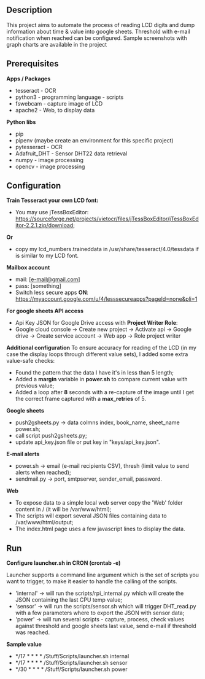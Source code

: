 ## Description
This project aims to automate the process of reading LCD digits and dump information about time & value into google sheets.
Threshold with e-mail notification when reached can be configured.
Sample screenshots with graph charts are available in the project

## Prerequisites

**Apps / Packages**
 - tesseract - OCR
 - python3 - programming language - scripts
 - fswebcam - capture image of LCD
 - apache2 - Web, to display data

**Python libs**
 - pip
 - pipenv (maybe create an environment for this specific project)
 - pytesseract - OCR
 - Adafruit_DHT - Sensor DHT22 data retrieval
 - numpy - image processing
 - opencv - image processing

## Configuration

**Train Tesseract your own LCD font:**
 - You may use jTessBoxEditor: https://sourceforge.net/projects/vietocr/files/jTessBoxEditor/jTessBoxEditor-2.2.1.zip/download;

**Or**

 - copy my lcd_numbers.traineddata in /usr/share/tesseract/4.0/tessdata if is similar to my LCD font.

**Mailbox account**
 - mail: [e-mail@gmail.com]
 - pass: [something]
 - Switch less secure apps **ON**: https://myaccount.google.com/u/4/lesssecureapps?pageId=none&pli=1

**For google sheets API access**
 - Api Key JSON for Google Drive access with **Project Writer Role**:
 - Google cloud console -> Create new project -> Activate api -> Google drive -> Create service account -> Web app -> Role project writer

**Additional configuration**
To ensure accuracy for reading of the LCD (in my case the display loops through different value sets), I added some extra value-safe checks:
 - Found the pattern that the data I have it's in less than 5 length;
 - Added a **margin** variable in **power.sh** to compare current value with previous value;
 - Added a loop after **8** seconds with a re-capture of the image until I get the correct frame captured with a **max_retries** of 5.

**Google sheets**
 - push2gsheets.py -> data colmns index, book_name, sheet_name power.sh;
 - call script push2gsheets.py;
 - update api_key.json file or put key in "keys/api_key.json".

**E-mail alerts**
 - power.sh -> email (e-mail recipients CSV), thresh (limit value to send alerts when reached);
 - sendmail.py -> port, smtpserver, sender_email, password.

**Web**
 - To expose data to a simple local web server copy the 'Web' folder content in / (it will be /var/www/html);
 - The scripts will export several JSON files containing data to /var/www/html/output;
 - The index.html page uses a few javascript lines to display the data.

## Run

**Configure launcher.sh in CRON (crontab -e)**

Launcher supports a command line argument which is the set of scripts you want to trigger, to make it easier to handle the calling of the scripts.
 - 'internal' -> will run the scripts/rpi_internal.py which will create the JSON containing the last CPU temp value;
 - 'sensor' -> will run the scripts/sensor.sh which will trigger DHT_read.py with a few parameters where to export the JSON with sensor data;
 - 'power' -> will run several scripts - capture, process, check values against threshold and google sheets last value, send e-mail if threshold was reached.

**Sample value**
 - */17 * * * * /Stuff/Scripts/launcher.sh internal
 - */17 * * * * /Stuff/Scripts/launcher.sh sensor
 - */30 * * * * /Stuff/Scripts/launcher.sh power
